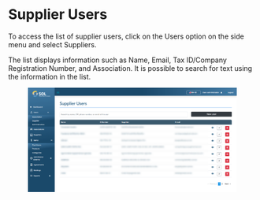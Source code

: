 # Supplier Users

To access the list of supplier users, click on the Users option on the side menu and select Suppliers.&#x20;

The list displays information such as Name, Email, Tax ID/Company Registration Number, and Association. It is possible to search for text using the information in the list.

<figure><img src="../../../../.gitbook/assets/sup-users (1).png" alt=""><figcaption></figcaption></figure>
